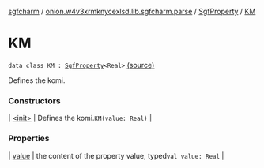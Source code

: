 [sgfcharm](../../../index.md) / [onion.w4v3xrmknycexlsd.lib.sgfcharm.parse](../../index.md) / [SgfProperty](../index.md) / [KM](./index.md)

# KM

`data class KM : `[`SgfProperty`](../index.md)`<Real>` [(source)](https://github.com/w4v3/sgfcharm/tree/master/sgfcharm/src/main/java/onion/w4v3xrmknycexlsd/lib/sgfcharm/parse/SgfTree.kt#L273)

Defines the komi.

### Constructors

| [&lt;init&gt;](-init-.md) | Defines the komi.`KM(value: Real)` |

### Properties

| [value](value.md) | the content of the property value, typed`val value: Real` |


